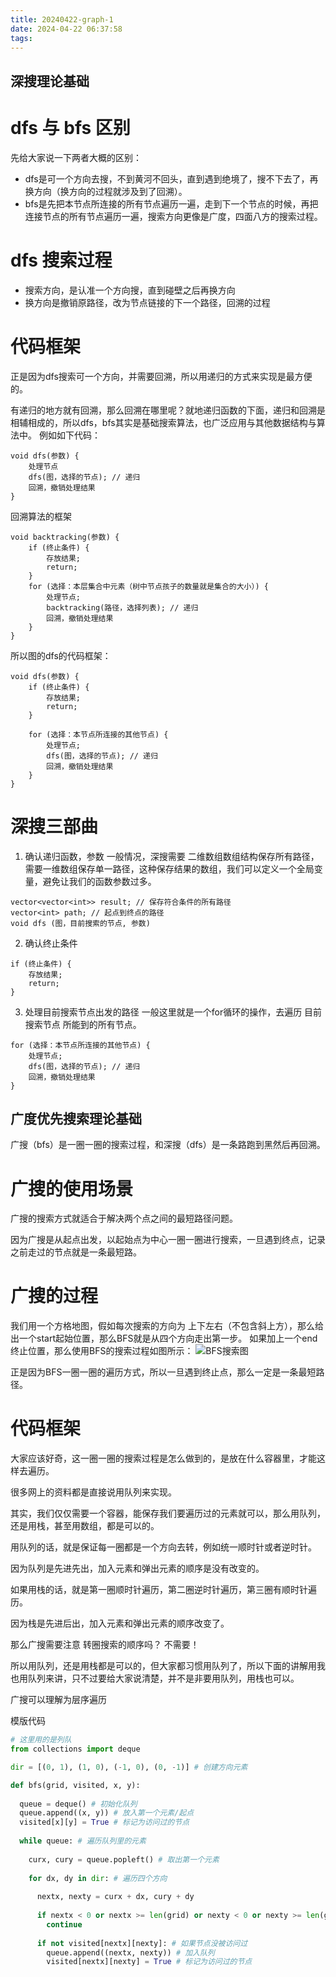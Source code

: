 ```yaml
---
title: 20240422-graph-1
date: 2024-04-22 06:37:58
tags:
---
```


## 深搜理论基础

# dfs 与 bfs 区别

先给大家说一下两者大概的区别：

- dfs是可一个方向去搜，不到黄河不回头，直到遇到绝境了，搜不下去了，再换方向（换方向的过程就涉及到了回溯）。
- bfs是先把本节点所连接的所有节点遍历一遍，走到下一个节点的时候，再把连接节点的所有节点遍历一遍，搜索方向更像是广度，四面八方的搜索过程。

# dfs 搜索过程

- 搜索方向，是认准一个方向搜，直到碰壁之后再换方向
- 换方向是撤销原路径，改为节点链接的下一个路径，回溯的过程

# 代码框架

正是因为dfs搜索可一个方向，并需要回溯，所以用递归的方式来实现是最方便的。

有递归的地方就有回溯，那么回溯在哪里呢？就地递归函数的下面，递归和回溯是相辅相成的，所以dfs，bfs其实是基础搜索算法，也广泛应用与其他数据结构与算法中。
例如如下代码：
```
void dfs(参数) {
    处理节点
    dfs(图，选择的节点); // 递归
    回溯，撤销处理结果
}
```
回溯算法的框架
```
void backtracking(参数) {
    if (终止条件) {
        存放结果;
        return;
    }
    for (选择：本层集合中元素（树中节点孩子的数量就是集合的大小）) {
        处理节点;
        backtracking(路径，选择列表); // 递归
        回溯，撤销处理结果
    }
}
```
所以图的dfs的代码框架：
```
void dfs(参数) {
    if (终止条件) {
        存放结果;
        return;
    }

    for (选择：本节点所连接的其他节点) {
        处理节点;
        dfs(图，选择的节点); // 递归
        回溯，撤销处理结果
    }
}
```

# 深搜三部曲

1. 确认递归函数，参数
一般情况，深搜需要 二维数组数组结构保存所有路径，需要一维数组保存单一路径，这种保存结果的数组，我们可以定义一个全局变量，避免让我们的函数参数过多。

```
vector<vector<int>> result; // 保存符合条件的所有路径
vector<int> path; // 起点到终点的路径
void dfs (图，目前搜索的节点, 参数)  
```

2. 确认终止条件
```
if (终止条件) {
    存放结果;
    return;
}
```

3. 处理目前搜索节点出发的路径
一般这里就是一个for循环的操作，去遍历 目前搜索节点 所能到的所有节点。
```
for (选择：本节点所连接的其他节点) {
    处理节点;
    dfs(图，选择的节点); // 递归
    回溯，撤销处理结果
}
```

## 广度优先搜索理论基础
广搜（bfs）是一圈一圈的搜索过程，和深搜（dfs）是一条路跑到黑然后再回溯。

# 广搜的使用场景
广搜的搜索方式就适合于解决两个点之间的最短路径问题。

因为广搜是从起点出发，以起始点为中心一圈一圈进行搜索，一旦遇到终点，记录之前走过的节点就是一条最短路。

# 广搜的过程

我们用一个方格地图，假如每次搜索的方向为 上下左右（不包含斜上方），那么给出一个start起始位置，那么BFS就是从四个方向走出第一步。
如果加上一个end终止位置，那么使用BFS的搜索过程如图所示：
![BFS搜索图](https://code-thinking-1253855093.file.myqcloud.com/pics/20220825102653.png)

正是因为BFS一圈一圈的遍历方式，所以一旦遇到终止点，那么一定是一条最短路径。

# 代码框架

大家应该好奇，这一圈一圈的搜索过程是怎么做到的，是放在什么容器里，才能这样去遍历。

很多网上的资料都是直接说用队列来实现。

其实，我们仅仅需要一个容器，能保存我们要遍历过的元素就可以，那么用队列，还是用栈，甚至用数组，都是可以的。

用队列的话，就是保证每一圈都是一个方向去转，例如统一顺时针或者逆时针。

因为队列是先进先出，加入元素和弹出元素的顺序是没有改变的。

如果用栈的话，就是第一圈顺时针遍历，第二圈逆时针遍历，第三圈有顺时针遍历。

因为栈是先进后出，加入元素和弹出元素的顺序改变了。

那么广搜需要注意 转圈搜索的顺序吗？ 不需要！

所以用队列，还是用栈都是可以的，但大家都习惯用队列了，所以下面的讲解用我也用队列来讲，只不过要给大家说清楚，并不是非要用队列，用栈也可以。

广搜可以理解为层序遍历

模版代码
```python
# 这里用的是列队
from collections import deque

dir = [(0, 1), (1, 0), (-1, 0), (0, -1)] # 创建方向元素

def bfs(grid, visited, x, y):
  
  queue = deque() # 初始化队列
  queue.append((x, y)) # 放入第一个元素/起点
  visited[x][y] = True # 标记为访问过的节点
  
  while queue: # 遍历队列里的元素
  
    curx, cury = queue.popleft() # 取出第一个元素
    
    for dx, dy in dir: # 遍历四个方向
    
      nextx, nexty = curx + dx, cury + dy
      
      if nextx < 0 or nextx >= len(grid) or nexty < 0 or nexty >= len(grid[0]): # 越界了，直接跳过
        continue
        
      if not visited[nextx][nexty]: # 如果节点没被访问过  
        queue.append((nextx, nexty)) # 加入队列
        visited[nextx][nexty] = True # 标记为访问过的节点
```

